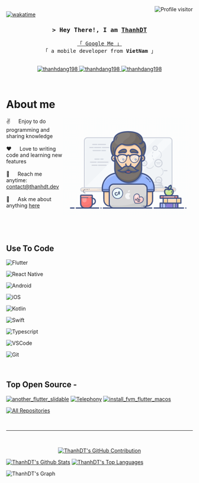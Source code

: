 <!--
<h2 align="center">
  Welcome to ThanhDT World!
  <img src="https://media.giphy.com/media/hvRJCLFzcasrR4ia7z/giphy.gif" width="28">
</h2>
-->

<!--
<p align="center">
  <a href="https://github.com/thanhdang198"><img src="https://readme-typing-svg.herokuapp.com/?lines=Self%20Taught%20Programmer;Front%20End%20Developer;1.5%2B%20years%20of%20coding%20experience;Always%20learning%20new%20things&center=true&width=380&height=45"></a>
</p>

 -->

<a href="https://komarev.com/ghpvc/?username=thanhdang198">
  <img align="right" src="https://komarev.com/ghpvc/?username=thanhdang198&label=Visitors&color=0e75b6&style=flat" alt="Profile visitor" />
</a>



[![wakatime](https://wakatime.com/badge/user/018afde3-2fd3-43aa-bfbc-25332c1268fe.svg)](https://wakatime.com/@018afde3-2fd3-43aa-bfbc-25332c1268fe)
<!-- Intro  -->
<h3 align="center">
        <samp>&gt; Hey There!, I am
                <b><a target="_blank" href="https://thanhdt.dev">ThanhDT</a></b>
        </samp>
</h3>


<p align="center"> 
  <samp>
    <a href="https://www.google.com/search?q=CV+Flutter">「 Google Me 」</a>
    <br>
    「  a mobile developer from <b>VietNam</b> 」
    <br>
    <br>
  </samp>
</p>

<p align="center">
 <a href="https://thanhdt.dev" target="blank">
  <img src="https://img.shields.io/badge/Website-DC143C?style=for-the-badge&logo=medium&logoColor=white" alt="thanhdang198" />
 </a>
 <a href="https://linkedin.com/in/thanhdang98" target="_blank">
  <img src="https://img.shields.io/badge/LinkedIn-0077B5?style=for-the-badge&logo=linkedin&logoColor=white" alt="thanhdang198"/>
 </a>
 <!-- <a href="https://dev.to/thanhdang198" target="_blank">
  <img src="https://img.shields.io/badge/dev.to-0A0A0A?style=for-the-badge&logo=dev.to&logoColor=white" alt="thanhdang198" />
 </a> -->
 <!-- <a href="https://twitter.com/_alsiam" target="_blank">
  <img src="https://img.shields.io/badge/Twitter-1DA1F2?style=for-the-badge&logo=twitter&logoColor=white" />
 </a> -->
 <!-- <a href="https://instagram.com/_alsiam" target="_blank">
  <img src="https://img.shields.io/badge/Instagram-fe4164?style=for-the-badge&logo=instagram&logoColor=white" alt="thanhdang198" />
 </a>  -->
 <a href="https://facebook.com/thanhdang98" target="_blank">
  <img src="https://img.shields.io/badge/Facebook-20BEFF?&style=for-the-badge&logo=facebook&logoColor=white" alt="thanhdang198"  />
  </a> 
</p>
<br />

<!-- About Section -->
 # About me
 
<p>
 <img align="right" width="350" src="/assets/programmer.gif" alt="Coding gif" />
  
 ✌️ &emsp; Enjoy to do programming and sharing knowledge <br/><br/>
 ❤️ &emsp; Love to writing code and learning new features<br/><br/>
 📧 &emsp; Reach me anytime: [contact@thanhdt.dev](mailto:contact@thanhdt.dev)<br/><br/>
 💬 &emsp; Ask me about anything [here](https://github.com/thanhdang198/thanhdang198/issues)

</p>

<br/>
<br/>
<br/>

## Use To Code

![Flutter](https://img.shields.io/badge/Flutter-02569B?style=for-the-badge&logo=flutter&logoColor=white)

![React Native](https://img.shields.io/badge/React_Native-20232A?style=for-the-badge&logo=react&logoColor=61DAFB)

![Android](https://img.shields.io/badge/Android-3DDC84?style=for-the-badge&logo=android&logoColor=white)

![iOS](https://img.shields.io/badge/iOS-000000?style=for-the-badge&logo=ios&logoColor=white)

![Kotlin](https://img.shields.io/badge/Kotlin-0095D5?&style=for-the-badge&logo=kotlin&logoColor=white)

![Swift](https://img.shields.io/badge/Swift-FA7343?style=for-the-badge&logo=swift&logoColor=white)

![Typescript](https://img.shields.io/badge/Typescript-007acc?style=for-the-badge&labelColor=black&logo=typescript&logoColor=007acc)

![VSCode](https://img.shields.io/badge/Visual_Studio-0078d7?style=for-the-badge&logo=visual%20studio&logoColor=white)

![Git](https://img.shields.io/badge/Git-F05032?style=for-the-badge&logo=git&logoColor=white)

<br/>

## Top Open Source -
[![another_flutter_slidable](https://github-readme-stats.vercel.app/api/pin/?username=thanhdang198&repo=flutter_slidable&border_color=7F3FBF&bg_color=0D1117&title_color=C9D1D9&text_color=8B949E&icon_color=7F3FBF)](https://github.com/thanhdang198/flutter_slidable)
[![Telephony](https://github-readme-stats.vercel.app/api/pin/?username=thanhdang198&repo=Telephony&border_color=7F3FBF&bg_color=0D1117&title_color=C9D1D9&text_color=8B949E&icon_color=7F3FBF)](https://github.com/thanhdang198/Telephony)
[![install_fvm_flutter_macos](https://github-readme-stats.vercel.app/api/pin/?username=thanhdang198&repo=install_fvm_flutter_macos&border_color=7F3FBF&bg_color=0D1117&title_color=C9D1D9&text_color=8B949E&icon_color=7F3FBF)](https://github.com/thanhdang198/install_fvm_flutter_macos)


<p align="left">
  <a href="https://github.com/thanhdang198?tab=repositories" target="_blank"><img alt="All Repositories" title="All Repositories" src="https://img.shields.io/badge/-All%20Repos-2962FF?style=for-the-badge&logo=koding&logoColor=white"/></a>
</p>

<br/>
<hr/>
<br/>

<!-- <p align="center">
  <a href="https://github.com/thanhdang198">
    <img src="https://github-readme-streak-stats.herokuapp.com/?user=thanhdang198&theme=radical&border=7F3FBF&background=0D1117" alt="ThanhDT's GitHub streak"/>
  </a>
</p> -->

<p align="center">
  <a href="https://github.com/thanhdang198">
    <img src="https://github-profile-summary-cards.vercel.app/api/cards/profile-details?username=thanhdang198&theme=radical" alt="ThanhDT's GitHub Contribution"/>
  </a>
</p>

<a> 
    <a href="https://github.com/thanhdang198"><img alt="ThanhDT's Github Stats" src="https://denvercoder1-github-readme-stats.vercel.app/api?username=thanhdang198&show_icons=true&count_private=true&theme=react&border_color=7F3FBF&bg_color=0D1117&title_color=F85D7F&icon_color=F8D866" height="192px" width="49.5%"/></a>
  <a href="https://github.com/thanhdang198"><img alt="ThanhDT's Top Languages" src="https://denvercoder1-github-readme-stats.vercel.app/api/top-langs/?username=thanhdang198&langs_count=8&layout=compact&theme=react&border_color=7F3FBF&bg_color=0D1117&title_color=F85D7F&icon_color=F8D866" height="192px" width="49.5%"/></a>
  <br/>
</a>


![ThanhDT's Graph](https://github-readme-activity-graph.vercel.app/graph?username=thanhdang198&custom_title=ThanhDT's%20GitHub%20Activity%20Graph&bg_color=0D1117&color=7F3FBF&line=7F3FBF&point=7F3FBF&area_color=FFFFFF&title_color=FFFFFF&area=true)
